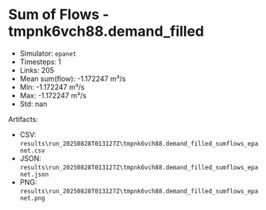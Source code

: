 # Sum of Flows - tmpnk6vch88.demand_filled

- Simulator: `epanet`
- Timesteps: 1
- Links: 205
- Mean sum(flow): -1.172247 m³/s
- Min: -1.172247 m³/s
- Max: -1.172247 m³/s
- Std: nan

Artifacts:
- CSV: `results\run_20250828T013127Z\tmpnk6vch88.demand_filled_sumflows_epanet.csv`
- JSON: `results\run_20250828T013127Z\tmpnk6vch88.demand_filled_sumflows_epanet.json`
- PNG: `results\run_20250828T013127Z\tmpnk6vch88.demand_filled_sumflows_epanet.png`